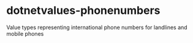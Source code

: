 dotnetvalues-phonenumbers
=========================

Value types representing international phone numbers for landlines and mobile phones

